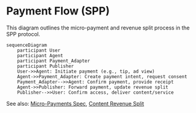 # Payment Flow (SPP)

This diagram outlines the micro-payment and revenue split process in the SPP protocol.

```mermaid
sequenceDiagram
    participant User
    participant Agent
    participant Payment_Adapter
    participant Publisher
    User->>Agent: Initiate payment (e.g., tip, ad view)
    Agent->>Payment_Adapter: Create payment intent, request consent
    Payment_Adapter-->>Agent: Confirm payment, provide receipt
    Agent->>Publisher: Forward payment, update revenue split
    Publisher-->>User: Confirm access, deliver content/service
```

See also: [Micro-Payments Spec](../specs/payments/micro-payments.md), [Content Revenue Split](../specs/payments/content-revenue-split.md)
